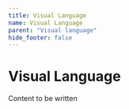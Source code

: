 ```yaml
---
title: Visual Language
name: Visual Language
parent: "Visual language"
hide_footer: false
---
```

<h1 class="margin-top-zero">Visual Language</h1>
<p>Content to be written</p>